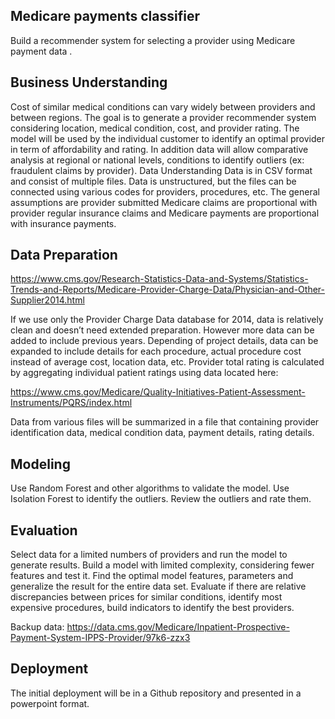 

## Medicare payments classifier

Build a recommender system for selecting a provider using Medicare payment data .

## Business Understanding
Cost of similar medical conditions can vary widely between providers and between regions. The goal is to generate a provider recommender system considering location, medical condition, cost, and provider rating.  The model will be used by the individual customer to identify an optimal provider in term of affordability and rating. In addition data will allow comparative analysis at regional or national levels, conditions to identify outliers (ex: fraudulent claims by provider). 
Data Understanding
Data is in CSV format and consist of multiple files. Data is unstructured, but the files can be connected using various codes for providers, procedures, etc. The general assumptions are provider submitted Medicare claims are proportional with provider regular insurance claims and Medicare payments are proportional with insurance payments. 

## Data Preparation
https://www.cms.gov/Research-Statistics-Data-and-Systems/Statistics-Trends-and-Reports/Medicare-Provider-Charge-Data/Physician-and-Other-Supplier2014.html

If we use only the Provider Charge Data database for 2014, data is relatively clean and doesn’t need extended preparation. However more data can be added to include previous years. Depending of project details, data can be expanded to include details for each procedure, actual procedure cost instead of average cost, location data, etc. Provider total rating is calculated by aggregating individual patient ratings using data located here:

https://www.cms.gov/Medicare/Quality-Initiatives-Patient-Assessment-Instruments/PQRS/index.html

Data from various files will be summarized in a file that containing provider identification data, medical condition data, payment details, rating details.

## Modeling
Use Random Forest and other algorithms to validate the model. Use Isolation Forest to identify the outliers. Review the outliers and rate them.

## Evaluation
Select data for a limited numbers of providers and run the model to generate results. 
Build a model with limited complexity, considering fewer features and test it.  Find the optimal model features, parameters and generalize the result for the entire data set. Evaluate if there are relative discrepancies between prices for similar conditions, identify most expensive procedures, build indicators to identify the best providers.

Backup data: https://data.cms.gov/Medicare/Inpatient-Prospective-Payment-System-IPPS-Provider/97k6-zzx3

## Deployment
The initial deployment will be in a Github repository and presented in a powerpoint format. 
